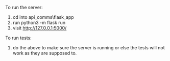 To run the server:
1. cd into api_comms\flask_app
2. run python3 -m flask run
3. visit http://127.0.0.1:5000/


To run tests: 
1. do the above to make sure the server is running or else the tests will not work as they are supposed to.
